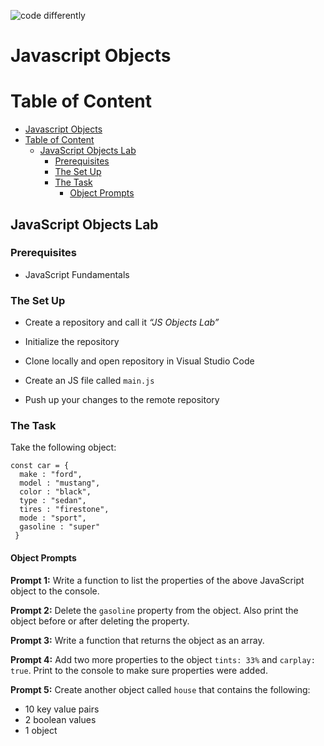 ![code differently](https://user-images.githubusercontent.com/54545904/91590200-f82ec600-e928-11ea-9433-eea450388abf.png)

# Javascript Objects

# Table of Content
- [Javascript Objects](#javascript-objects)
- [Table of Content](#table-of-content)
  - [JavaScript Objects Lab](#javascript-objects-lab)
    - [Prerequisites](#prerequisites)
    - [The Set Up](#the-set-up)
    - [The Task](#the-task)
      - [Object Prompts](#object-prompts)

## JavaScript Objects Lab

### Prerequisites
* JavaScript Fundamentals

### The Set Up
- Create a repository and call it  <em>“JS Objects Lab”</em> 

- Initialize the repository

- Clone locally and open repository in Visual Studio Code

- Create an JS file called `main.js`

- Push up your changes to the remote repository

### The Task
Take the following object:
```JS
const car = {
  make : "ford",
  model : "mustang",
  color : "black",
  type : "sedan",
  tires : "firestone",
  mode : "sport",
  gasoline : "super"
 }
```

#### Object Prompts

**Prompt 1:** Write a function to list the properties of the above JavaScript object to the console. 

**Prompt 2:** Delete the `gasoline` property from the object. Also print the object before or after deleting the property.

**Prompt 3:** Write a function that returns the object as an array.

**Prompt 4:** Add two more properties to the object `tints: 33%` and `carplay: true`. Print to the console to make sure properties were added.

**Prompt 5:** Create another  object called `house` that contains the following:
* 10 key value pairs
* 2 boolean values
* 1 object 